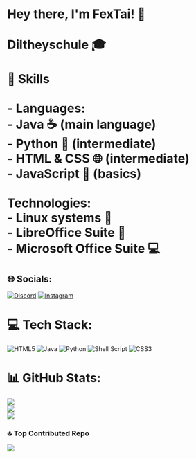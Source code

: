 # Hey there, I'm FexTai! 👋<br><br>Diltheyschule 🎓<br><br> 🚀 Skills<br><br>- **Languages**: <br>  - Java ☕ (main language)<br>  - Python 🐍 (intermediate)<br>  - HTML & CSS 🌐 (intermediate)<br>  - JavaScript 📜 (basics)<br><br>**Technologies**:<br>  - Linux systems 🐧<br>  - LibreOffice Suite 📑<br>  - Microsoft Office Suite 💻


## 🌐 Socials:
[![Discord](https://img.shields.io/badge/Discord-%237289DA.svg?logo=discord&logoColor=white)](https://discord.gg/https://discord.gg/9CXJ9h8c) [![Instagram](https://img.shields.io/badge/Instagram-%23E4405F.svg?logo=Instagram&logoColor=white)](https://instagram.com/_max.wbn) 

# 💻 Tech Stack:
![HTML5](https://img.shields.io/badge/html5-%23E34F26.svg?style=for-the-badge&logo=html5&logoColor=white) ![Java](https://img.shields.io/badge/java-%23ED8B00.svg?style=for-the-badge&logo=openjdk&logoColor=white) ![Python](https://img.shields.io/badge/python-3670A0?style=for-the-badge&logo=python&logoColor=ffdd54) ![Shell Script](https://img.shields.io/badge/shell_script-%23121011.svg?style=for-the-badge&logo=gnu-bash&logoColor=white) ![CSS3](https://img.shields.io/badge/css3-%231572B6.svg?style=for-the-badge&logo=css3&logoColor=white)
# 📊 GitHub Stats:
![](https://github-readme-stats.vercel.app/api?username=FexTai&theme=shadow_red&hide_border=false&include_all_commits=true&count_private=false)<br/>
![](https://github-readme-streak-stats.herokuapp.com/?user=FexTai&theme=shadow_red&hide_border=false)<br/>
![](https://github-readme-stats.vercel.app/api/top-langs/?username=FexTai&theme=shadow_red&hide_border=false&include_all_commits=true&count_private=false&layout=compact)

### 🔝 Top Contributed Repo
![](https://github-contributor-stats.vercel.app/api?username=FexTai&limit=5&theme=shadow_red&combine_all_yearly_contributions=true)
